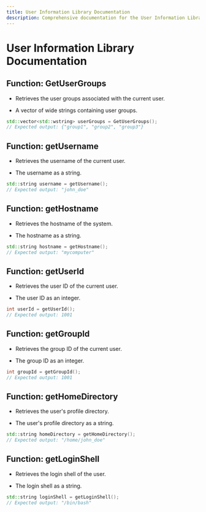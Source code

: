 ```yaml
---
title: User Information Library Documentation
description: Comprehensive documentation for the User Information Library, including functions for retrieving user groups, username, hostname, user ID, group ID, home directory, and login shell.
---
```


# User Information Library Documentation

## Function: GetUserGroups

- Retrieves the user groups associated with the current user.

- A vector of wide strings containing user groups.

```cpp
std::vector<std::wstring> userGroups = GetUserGroups();
// Expected output: {"group1", "group2", "group3"}
```

## Function: getUsername

- Retrieves the username of the current user.

- The username as a string.

```cpp
std::string username = getUsername();
// Expected output: "john_doe"
```

## Function: getHostname

- Retrieves the hostname of the system.

- The hostname as a string.

```cpp
std::string hostname = getHostname();
// Expected output: "mycomputer"
```

## Function: getUserId

- Retrieves the user ID of the current user.

- The user ID as an integer.

```cpp
int userId = getUserId();
// Expected output: 1001
```

## Function: getGroupId

- Retrieves the group ID of the current user.

- The group ID as an integer.

```cpp
int groupId = getGroupId();
// Expected output: 1001
```

## Function: getHomeDirectory

- Retrieves the user's profile directory.

- The user's profile directory as a string.

```cpp
std::string homeDirectory = getHomeDirectory();
// Expected output: "/home/john_doe"
```

## Function: getLoginShell

- Retrieves the login shell of the user.

- The login shell as a string.

```cpp
std::string loginShell = getLoginShell();
// Expected output: "/bin/bash"
```
